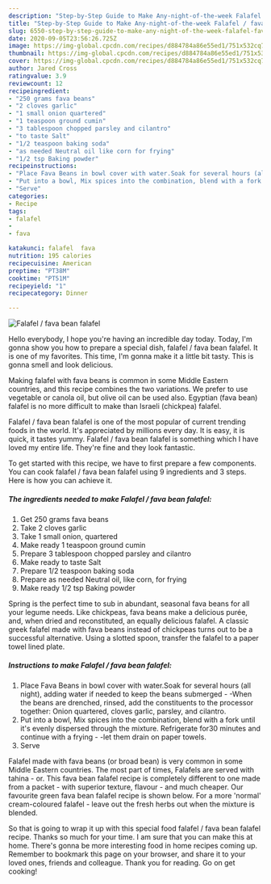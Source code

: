 ```yaml
---
description: "Step-by-Step Guide to Make Any-night-of-the-week Falafel / fava bean falafel"
title: "Step-by-Step Guide to Make Any-night-of-the-week Falafel / fava bean falafel"
slug: 6550-step-by-step-guide-to-make-any-night-of-the-week-falafel-fava-bean-falafel
date: 2020-09-05T23:56:26.725Z
image: https://img-global.cpcdn.com/recipes/d884784a86e55ed1/751x532cq70/falafel-fava-bean-falafel-recipe-main-photo.jpg
thumbnail: https://img-global.cpcdn.com/recipes/d884784a86e55ed1/751x532cq70/falafel-fava-bean-falafel-recipe-main-photo.jpg
cover: https://img-global.cpcdn.com/recipes/d884784a86e55ed1/751x532cq70/falafel-fava-bean-falafel-recipe-main-photo.jpg
author: Jared Cross
ratingvalue: 3.9
reviewcount: 12
recipeingredient:
- "250 grams fava beans"
- "2 cloves garlic"
- "1 small onion quartered"
- "1 teaspoon ground cumin"
- "3 tablespoon chopped parsley and cilantro"
- "to taste Salt"
- "1/2 teaspoon baking soda"
- "as needed Neutral oil like corn for frying"
- "1/2 tsp Baking powder"
recipeinstructions:
- "Place Fava Beans in bowl cover with water.Soak for several hours (all night), adding water if needed to keep the beans submerged -When the beans are drenched, rinsed, add the constituents to the processor together: Onion quartered, cloves garlic, parsley, and cilantro."
- "Put into a bowl, Mix spices into the combination, blend with a fork until it&#39;s evenly dispersed through the mixture. Refrigerate for30 minutes and continue with a frying -let them drain on paper towels."
- "Serve"
categories:
- Recipe
tags:
- falafel
- 
- fava

katakunci: falafel  fava 
nutrition: 195 calories
recipecuisine: American
preptime: "PT38M"
cooktime: "PT51M"
recipeyield: "1"
recipecategory: Dinner

---
```



![Falafel / fava bean falafel](https://img-global.cpcdn.com/recipes/d884784a86e55ed1/751x532cq70/falafel-fava-bean-falafel-recipe-main-photo.jpg)

Hello everybody, I hope you're having an incredible day today. Today, I'm gonna show you how to prepare a special dish, falafel / fava bean falafel. It is one of my favorites. This time, I'm gonna make it a little bit tasty. This is gonna smell and look delicious.

Making falafel with fava beans is common in some Middle Eastern countries, and this recipe combines the two variations. We prefer to use vegetable or canola oil, but olive oil can be used also. Egyptian (fava bean) falafel is no more difficult to make than Israeli (chickpea) falafel.

Falafel / fava bean falafel is one of the most popular of current trending foods in the world. It's appreciated by millions every day. It is easy, it is quick, it tastes yummy. Falafel / fava bean falafel is something which I have loved my entire life. They're fine and they look fantastic.


To get started with this recipe, we have to first prepare a few components. You can cook falafel / fava bean falafel using 9 ingredients and 3 steps. Here is how you can achieve it.

<!--inarticleads1-->

##### The ingredients needed to make Falafel / fava bean falafel:

1. Get 250 grams fava beans
1. Take 2 cloves garlic
1. Take 1 small onion, quartered
1. Make ready 1 teaspoon ground cumin
1. Prepare 3 tablespoon chopped parsley and cilantro
1. Make ready to taste Salt
1. Prepare 1/2 teaspoon baking soda
1. Prepare as needed Neutral oil, like corn, for frying
1. Make ready 1/2 tsp Baking powder


Spring is the perfect time to sub in abundant, seasonal fava beans for all your legume needs. Like chickpeas, fava beans make a delicious purée, and, when dried and reconstituted, an equally delicious falafel. A classic greek falafel made with fava beans instead of chickpeas turns out to be a successful alternative. Using a slotted spoon, transfer the falafel to a paper towel lined plate. 

<!--inarticleads2-->

##### Instructions to make Falafel / fava bean falafel:

1. Place Fava Beans in bowl cover with water.Soak for several hours (all night), adding water if needed to keep the beans submerged - -When the beans are drenched, rinsed, add the constituents to the processor together: Onion quartered, cloves garlic, parsley, and cilantro.
1. Put into a bowl, Mix spices into the combination, blend with a fork until it&#39;s evenly dispersed through the mixture. Refrigerate for30 minutes and continue with a frying - -let them drain on paper towels.
1. Serve


Falafel made with fava beans (or broad bean) is very common in some Middle Eastern countries. The most part of times, Falafels are served with tahina - or. This fava bean falafel recipe is completely different to one made from a packet - with superior texture, flavour - and much cheaper. Our favourite green fava bean falafel recipe is shown below. For a more &#39;normal&#39; cream-coloured falafel - leave out the fresh herbs out when the mixture is blended. 

So that is going to wrap it up with this special food falafel / fava bean falafel recipe. Thanks so much for your time. I am sure that you can make this at home. There's gonna be more interesting food in home recipes coming up. Remember to bookmark this page on your browser, and share it to your loved ones, friends and colleague. Thank you for reading. Go on get cooking!
